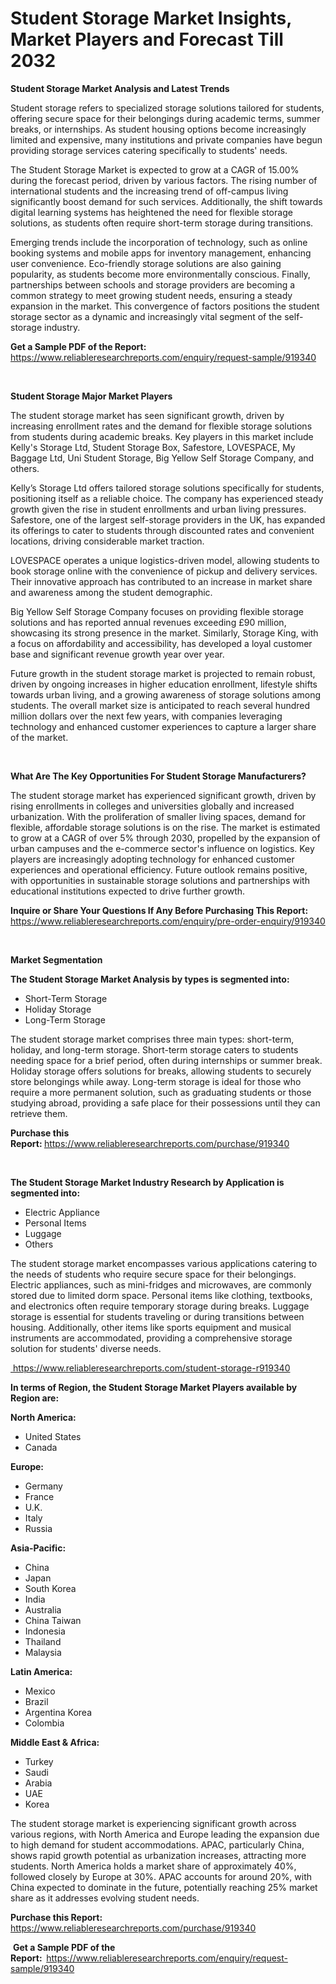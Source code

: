 <p><h1>Student Storage Market Insights, Market Players and Forecast Till 2032</h1></p><p><strong>Student Storage Market Analysis and Latest Trends</strong></p>
<p><p>Student storage refers to specialized storage solutions tailored for students, offering secure space for their belongings during academic terms, summer breaks, or internships. As student housing options become increasingly limited and expensive, many institutions and private companies have begun providing storage services catering specifically to students' needs.</p><p>The Student Storage Market is expected to grow at a CAGR of 15.00% during the forecast period, driven by various factors. The rising number of international students and the increasing trend of off-campus living significantly boost demand for such services. Additionally, the shift towards digital learning systems has heightened the need for flexible storage solutions, as students often require short-term storage during transitions. </p><p>Emerging trends include the incorporation of technology, such as online booking systems and mobile apps for inventory management, enhancing user convenience. Eco-friendly storage solutions are also gaining popularity, as students become more environmentally conscious. Finally, partnerships between schools and storage providers are becoming a common strategy to meet growing student needs, ensuring a steady expansion in the market. This convergence of factors positions the student storage sector as a dynamic and increasingly vital segment of the self-storage industry.</p></p>
<p><strong>Get a Sample PDF of the Report:&nbsp;</strong> <a href="https://www.reliableresearchreports.com/enquiry/request-sample/919340?utm_campaign=2290&utm_medium=2&utm_source=Github&utm_content=ia&utm_term=16042025&utm_id=student-storage">https://www.reliableresearchreports.com/enquiry/request-sample/919340</a></p>
<p>&nbsp;</p>
<p><strong>Student Storage Major Market Players</strong></p>
<p><p>The student storage market has seen significant growth, driven by increasing enrollment rates and the demand for flexible storage solutions from students during academic breaks. Key players in this market include Kelly's Storage Ltd, Student Storage Box, Safestore, LOVESPACE, My Baggage Ltd, Uni Student Storage, Big Yellow Self Storage Company, and others.</p><p>Kelly’s Storage Ltd offers tailored storage solutions specifically for students, positioning itself as a reliable choice. The company has experienced steady growth given the rise in student enrollments and urban living pressures. Safestore, one of the largest self-storage providers in the UK, has expanded its offerings to cater to students through discounted rates and convenient locations, driving considerable market traction.</p><p>LOVESPACE operates a unique logistics-driven model, allowing students to book storage online with the convenience of pickup and delivery services. Their innovative approach has contributed to an increase in market share and awareness among the student demographic.</p><p>Big Yellow Self Storage Company focuses on providing flexible storage solutions and has reported annual revenues exceeding £90 million, showcasing its strong presence in the market. Similarly, Storage King, with a focus on affordability and accessibility, has developed a loyal customer base and significant revenue growth year over year.</p><p>Future growth in the student storage market is projected to remain robust, driven by ongoing increases in higher education enrollment, lifestyle shifts towards urban living, and a growing awareness of storage solutions among students. The overall market size is anticipated to reach several hundred million dollars over the next few years, with companies leveraging technology and enhanced customer experiences to capture a larger share of the market.</p></p>
<p>&nbsp;</p>
<p><strong>What Are The Key Opportunities For Student Storage Manufacturers?</strong></p>
<p><p>The student storage market has experienced significant growth, driven by rising enrollments in colleges and universities globally and increased urbanization. With the proliferation of smaller living spaces, demand for flexible, affordable storage solutions is on the rise. The market is estimated to grow at a CAGR of over 5% through 2030, propelled by the expansion of urban campuses and the e-commerce sector's influence on logistics. Key players are increasingly adopting technology for enhanced customer experiences and operational efficiency. Future outlook remains positive, with opportunities in sustainable storage solutions and partnerships with educational institutions expected to drive further growth.</p></p>
<p><strong>Inquire or Share Your Questions If Any Before Purchasing This Report:</strong> <a href="https://www.reliableresearchreports.com/enquiry/pre-order-enquiry/919340?utm_campaign=2290&utm_medium=2&utm_source=Github&utm_content=ia&utm_term=16042025&utm_id=student-storage">https://www.reliableresearchreports.com/enquiry/pre-order-enquiry/919340</a></p>
<p>&nbsp;</p>
<p><strong>Market Segmentation</strong></p>
<p><strong>The Student Storage Market Analysis by types is segmented into:</strong></p>
<p><ul><li>Short-Term Storage</li><li>Holiday Storage</li><li>Long-Term Storage</li></ul></p>
<p><p>The student storage market comprises three main types: short-term, holiday, and long-term storage. Short-term storage caters to students needing space for a brief period, often during internships or summer break. Holiday storage offers solutions for breaks, allowing students to securely store belongings while away. Long-term storage is ideal for those who require a more permanent solution, such as graduating students or those studying abroad, providing a safe place for their possessions until they can retrieve them.</p></p>
<p><strong>Purchase this Report:&nbsp;</strong><a href="https://www.reliableresearchreports.com/purchase/919340?utm_campaign=2290&utm_medium=2&utm_source=Github&utm_content=ia&utm_term=16042025&utm_id=student-storage">https://www.reliableresearchreports.com/purchase/919340</a></p>
<p>&nbsp;</p>
<p><strong>The Student Storage Market Industry Research by Application is segmented into:</strong></p>
<p><ul><li>Electric Appliance</li><li>Personal Items</li><li>Luggage</li><li>Others</li></ul></p>
<p><p>The student storage market encompasses various applications catering to the needs of students who require secure space for their belongings. Electric appliances, such as mini-fridges and microwaves, are commonly stored due to limited dorm space. Personal items like clothing, textbooks, and electronics often require temporary storage during breaks. Luggage storage is essential for students traveling or during transitions between housing. Additionally, other items like sports equipment and musical instruments are accommodated, providing a comprehensive storage solution for students' diverse needs.</p></p>
<p><a href="https://www.reliableresearchreports.com/student-storage-r919340?utm_campaign=2290&utm_medium=2&utm_source=Github&utm_content=ia&utm_term=16042025&utm_id=student-storage">&nbsp;https://www.reliableresearchreports.com/student-storage-r919340</a></p>
<p><strong>In terms of Region, the Student Storage Market Players available by Region are:</strong></p>
<p>
    <p> <strong> North America: </strong>
        <ul>
            <li>United States</li>
            <li>Canada</li>
        </ul>
        </p> 
    <p> <strong> Europe: </strong>
        <ul>
            <li>Germany</li>
            <li>France</li>
            <li>U.K.</li>
            <li>Italy</li>
            <li>Russia</li>
        </ul>
        </p> 
    <p> <strong> Asia-Pacific: </strong>
        <ul>
            <li>China</li>
            <li>Japan</li>
            <li>South Korea</li>
            <li>India</li>
            <li>Australia</li>
            <li>China Taiwan</li>
            <li>Indonesia</li>
            <li>Thailand</li>
            <li>Malaysia</li>
        </ul>
        </p> 
    <p> <strong> Latin America: </strong>
        <ul>
            <li>Mexico</li>
            <li>Brazil</li>
            <li>Argentina Korea</li>
            <li>Colombia</li>
        </ul>
        </p> 
    <p> <strong> Middle East & Africa: </strong>
        <ul>
            <li>Turkey</li>
            <li>Saudi</li>
            <li>Arabia</li>
            <li>UAE</li>
            <li>Korea</li>
        </ul>
    </p>
    </p>
<p><p>The student storage market is experiencing significant growth across various regions, with North America and Europe leading the expansion due to high demand for student accommodations. APAC, particularly China, shows rapid growth potential as urbanization increases, attracting more students. North America holds a market share of approximately 40%, followed closely by Europe at 30%. APAC accounts for around 20%, with China expected to dominate in the future, potentially reaching 25% market share as it addresses evolving student needs.</p></p>
<p><strong>Purchase this Report: </strong><a href="https://www.reliableresearchreports.com/purchase/919340?utm_campaign=2290&utm_medium=2&utm_source=Github&utm_content=ia&utm_term=16042025&utm_id=student-storage">https://www.reliableresearchreports.com/purchase/919340</a></p>
<p>&nbsp;<strong>Get a Sample PDF of the Report:&nbsp;&nbsp;</strong><a href="https://www.reliableresearchreports.com/enquiry/request-sample/919340?utm_campaign=2290&utm_medium=2&utm_source=Github&utm_content=ia&utm_term=16042025&utm_id=student-storage">https://www.reliableresearchreports.com/enquiry/request-sample/919340</a></p>
<p><strong></strong></p>
<p><p></p><p></p><p></p></p>